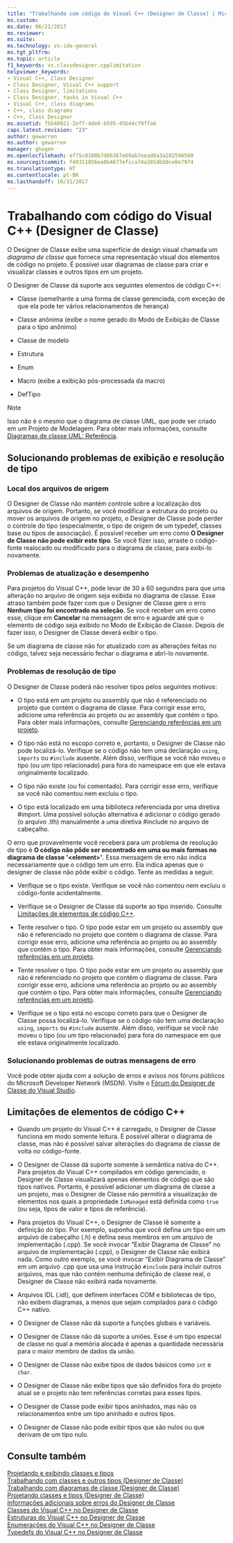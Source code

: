 ```yaml
---
title: "Trabalhando com código do Visual C++ (Designer de Classe) | Microsoft Docs"
ms.custom: 
ms.date: 06/21/2017
ms.reviewer: 
ms.suite: 
ms.technology: vs-ide-general
ms.tgt_pltfrm: 
ms.topic: article
f1_keywords: vs.classdesigner.cpplimitation
helpviewer_keywords:
- Visual C++, Class Designer
- Class Designer, Visual C++ support
- Class Designer, limitations
- Class Designer, tasks in Visual C++
- Visual C++, class diagrams
- C++, class diagrams
- C++, Class Designer
ms.assetid: f5b40921-2ef7-4de0-b595-45b44c79ffa6
caps.latest.revision: "23"
author: gewarren
ms.author: gewarren
manager: ghogen
ms.openlocfilehash: ef75c8108b7d86367e69ab7eead8a3a282596560
ms.sourcegitcommit: f40311056ea0b4677efcca74a285dbb0ce0e7974
ms.translationtype: HT
ms.contentlocale: pt-BR
ms.lasthandoff: 10/31/2017
---
```

# <a name="working-with-visual-c-code-class-designer"></a>Trabalhando com código do Visual C++ (Designer de Classe)
O Designer de Classe exibe uma superfície de design visual chamada um *diagrama de classe* que fornece uma representação visual dos elementos de código no projeto. É possível usar diagramas de classe para criar e visualizar classes e outros tipos em um projeto.  

 O Designer de Classe dá suporte aos seguintes elementos de código C++:  

-   Classe (semelhante a uma forma de classe gerenciada, com exceção de que ela pode ter vários relacionamentos de herança)  

-   Classe anônima (exibe o nome gerado do Modo de Exibição de Classe para o tipo anônimo)  

-   Classe de modelo  

-   Estrutura  

-   Enum  

-   Macro (exibe a exibição pós-processada da macro)  

-   DefTipo  

> [!NOTE]
>  Isso não é o mesmo que o diagrama de classe UML, que pode ser criado em um Projeto de Modelagem. Para obter mais informações, consulte [Diagramas de classe UML: Referência](../modeling/uml-class-diagrams-reference.md).  

## <a name="troubleshooting-type-resolution-and-display-issues"></a>Solucionando problemas de exibição e resolução de tipo  

### <a name="location-of-source-files"></a>Local dos arquivos de origem  
 O Designer de Classe não mantém controle sobre a localização dos arquivos de origem. Portanto, se você modificar a estrutura do projeto ou mover os arquivos de origem no projeto, o Designer de Classe pode perder o controle do tipo (especialmente, o tipo de origem de um typedef, classes base ou tipos de associação). É possível receber um erro como **O Designer de Classe não pode exibir este tipo**. Se você fizer isso, arraste o código-fonte realocado ou modificado para o diagrama de classe, para exibi-lo novamente.  

### <a name="update-and-performance-issues"></a>Problemas de atualização e desempenho  
 Para projetos do Visual C++, pode levar de 30 a 60 segundos para que uma alteração no arquivo de origem seja exibida no diagrama de classe. Esse atraso também pode fazer com que o Designer de Classe gere o erro **Nenhum tipo foi encontrado na seleção**. Se você receber um erro como esse, clique em **Cancelar** na mensagem de erro e aguarde até que o elemento de código seja exibido no Modo de Exibição de Classe. Depois de fazer isso, o Designer de Classe deverá exibir o tipo.  

 Se um diagrama de classe não for atualizado com as alterações feitas no código, talvez seja necessário fechar o diagrama e abri-lo novamente.  

### <a name="type-resolution-issues"></a>Problemas de resolução de tipo  
 O Designer de Classe poderá não resolver tipos pelos seguintes motivos:  
  
-   O tipo está em um projeto ou assembly que não é referenciado no projeto que contém o diagrama de classe. Para corrigir esse erro, adicione uma referência ao projeto ou ao assembly que contém o tipo. Para obter mais informações, consulte [Gerenciando referências em um projeto](managing-references-in-a-project.md).  
  
-   O tipo não está no escopo correto e, portanto, o Designer de Classe não pode localizá-lo. Verifique se o código não tem uma declaração `using`, `imports` ou `#include` ausente. Além disso, verifique se você não moveu o tipo (ou um tipo relacionado) para fora do namespace em que ele estava originalmente localizado.  

-   O tipo não existe (ou foi comentado). Para corrigir esse erro, verifique se você não comentou nem excluiu o tipo.  

-   O tipo está localizado em uma biblioteca referenciada por uma diretiva #import. Uma possível solução alternativa é adicionar o código gerado (o arquivo .tlh) manualmente a uma diretiva #include no arquivo de cabeçalho.  

 O erro que provavelmente você receberá para um problema de resolução de tipo é **O código não pôde ser encontrado em uma ou mais formas no diagrama de classe '\<element>'**. Essa mensagem de erro não indica necessariamente que o código tem um erro. Ela indica apenas que o designer de classe não pôde exibir o código. Tente as medidas a seguir.  

-   Verifique se o tipo existe. Verifique se você não comentou nem excluiu o código-fonte acidentalmente.  

-   Verifique se o Designer de Classe dá suporte ao tipo inserido. Consulte [Limitações de elementos de código C++](#limitations).  

-   Tente resolver o tipo. O tipo pode estar em um projeto ou assembly que não é referenciado no projeto que contém o diagrama de classe. Para corrigir esse erro, adicione uma referência ao projeto ou ao assembly que contém o tipo. Para obter mais informações, consulte [Gerenciando referências em um projeto](../ide/managing-references-in-a-project.md).  

-   Tente resolver o tipo. O tipo pode estar em um projeto ou assembly que não é referenciado no projeto que contém o diagrama de classe. Para corrigir esse erro, adicione uma referência ao projeto ou ao assembly que contém o tipo. Para obter mais informações, consulte [Gerenciando referências em um projeto](managing-references-in-a-project.md).  
  
-   Verifique se o tipo está no escopo correto para que o Designer de Classe possa localizá-lo. Verifique se o código não tem uma declaração `using`, `imports` ou `#include` ausente. Além disso, verifique se você não moveu o tipo (ou um tipo relacionado) para fora do namespace em que ele estava originalmente localizado.  

### <a name="troubleshooting-other-error-messages"></a>Solucionando problemas de outras mensagens de erro  
 Você pode obter ajuda com a solução de erros e avisos nos fóruns públicos do Microsoft Developer Network (MSDN). Visite o [Fórum do Designer de Classe do Visual Studio](http://go.microsoft.com/fwlink/?linkid=160754).  

##  <a name="limitations"></a> Limitações de elementos de código C++  

-   Quando um projeto do Visual C++ é carregado, o Designer de Classe funciona em modo somente leitura. É possível alterar o diagrama de classe, mas não é possível salvar alterações do diagrama de classe de volta no código-fonte.  

-   O Designer de Classe dá suporte somente à semântica nativa do C++. Para projetos do Visual C++ compilados em código gerenciado, o Designer de Classe visualizará apenas elementos de código que são tipos nativos. Portanto, é possível adicionar um diagrama de classe a um projeto, mas o Designer de Classe não permitirá a visualização de elementos nos quais a propriedade `IsManaged` está definida como `true` (ou seja, tipos de valor e tipos de referência).  

-   Para projetos do Visual C++, o Designer de Classe lê somente a definição do tipo. Por exemplo, suponha que você defina um tipo em um arquivo de cabeçalho (.h) e defina seus membros em um arquivo de implementação (.cpp). Se você invocar “Exibir Diagrama de Classe” no arquivo de implementação (.cpp), o Designer de Classe não exibirá nada. Como outro exemplo, se você invocar “Exibir Diagrama de Classe” em um arquivo .cpp que usa uma instrução `#include` para incluir outros arquivos, mas que não contém nenhuma definição de classe real, o Designer de Classe não exibirá nada novamente.  

-   Arquivos IDL (.idl), que definem interfaces COM e bibliotecas de tipo, não exibem diagramas, a menos que sejam compilados para o código C++ nativo.  

-   O Designer de Classe não dá suporte a funções globais e variáveis.  

-   O Designer de Classe não dá suporte a uniões. Esse é um tipo especial de classe no qual a memória alocada é apenas a quantidade necessária para o maior membro de dados da união.  

-   O Designer de Classe não exibe tipos de dados básicos como `int` e `char`.  

-   O Designer de Classe não exibe tipos que são definidos fora do projeto atual se o projeto não tem referências corretas para esses tipos.  

-   O Designer de Classe pode exibir tipos aninhados, mas não os relacionamentos entre um tipo aninhado e outros tipos.  

-   O Designer de Classe não pode exibir tipos que são nulos ou que derivam de um tipo nulo.  

## <a name="see-also"></a>Consulte também  
 [Projetando e exibindo classes e tipos](../ide/designing-and-viewing-classes-and-types.md)   
 [Trabalhando com classes e outros tipos (Designer de Classe)](../ide/working-with-classes-and-other-types-class-designer.md)   
 [Trabalhando com diagramas de classe (Designer de Classe)](../ide/working-with-class-diagrams-class-designer.md)   
 [Projetando classes e tipos (Designer de Classe)](../ide/designing-classes-and-types-class-designer.md)   
 [Informações adicionais sobre erros do Designer de Classe](../ide/additional-information-about-class-designer-errors.md)   
 [Classes do Visual C++ no Designer de Classe](../ide/visual-cpp-classes-in-class-designer.md)   
 [Estruturas do Visual C++ no Designer de Classe](../ide/visual-cpp-structures-in-class-designer.md)   
 [Enumerações do Visual C++ no Designer de Classe](../ide/visual-cpp-enumerations-in-class-designer.md)   
 [Typedefs do Visual C++ no Designer de Classe](../ide/visual-cpp-typedefs-in-class-designer.md)
